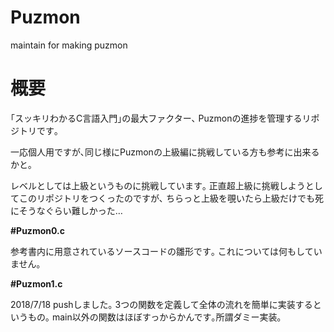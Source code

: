 # Puzmon
maintain for making puzmon

# 概要
｢スッキリわかるC言語入門｣の最大ファクター､
Puzmonの進捗を管理するリポジトリです｡

一応個人用ですが､同じ様にPuzmonの上級編に挑戦している方も参考に出来るかと｡

レベルとしては上級というものに挑戦しています｡
正直超上級に挑戦しようとしてこのリポジトリをつくったのですが､
ちらっと上級を覗いたら上級だけでも死にそうなぐらい難しかった…

**#Puzmon0.c**

参考書内に用意されているソースコードの雛形です｡
これについては何もしていません｡

**#Puzmon1.c**

2018/7/18 pushしました｡
3つの関数を定義して全体の流れを簡単に実装するというもの｡
main以外の関数はほぼすっからかんです｡所謂ダミー実装｡
